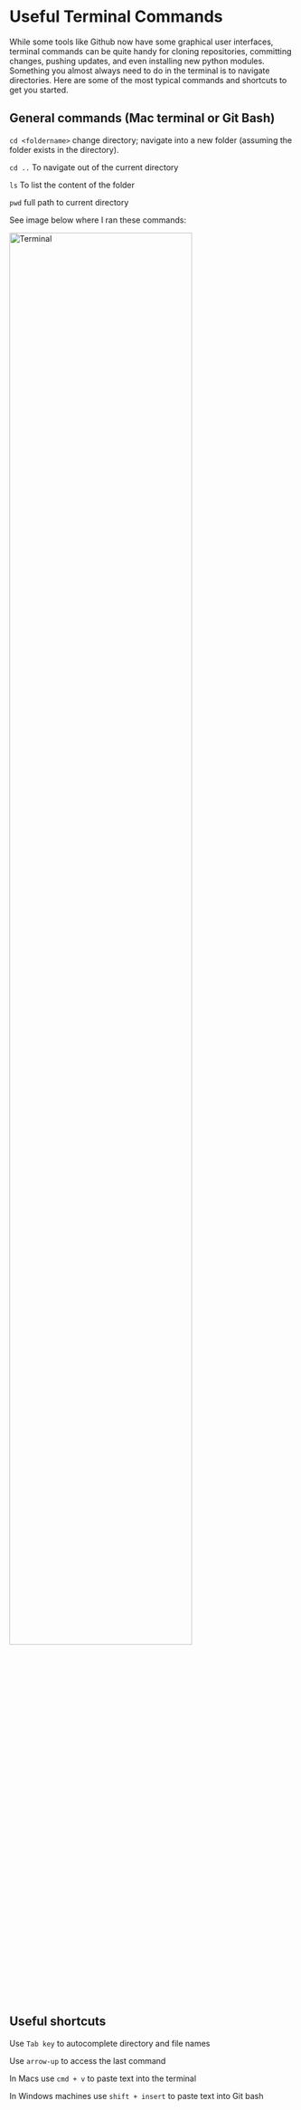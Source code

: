 # Useful Terminal Commands

While some tools like Github now have some graphical user interfaces, terminal commands can be quite handy for cloning repositories, committing changes, pushing updates, and even installing new python modules. Something you almost always need to do in the terminal is to navigate directories. Here are some of the most typical commands and shortcuts to get you started.

## General commands (Mac terminal or Git Bash)

`cd <foldername>` change directory; navigate into a new folder (assuming the folder exists in the directory).

`cd ..` To navigate out of the current directory

`ls` To list the content of the folder

`pwd` full path to current directory

See image below where I ran these commands:

<img src="_media/terminal.png" alt="Terminal" width="80%">

## Useful shortcuts

Use `Tab key` to autocomplete directory and file names

Use `arrow-up` to access the last command

In Macs use `cmd + v` to paste text into the terminal

In Windows machines use `shift + insert` to paste text into Git bash
